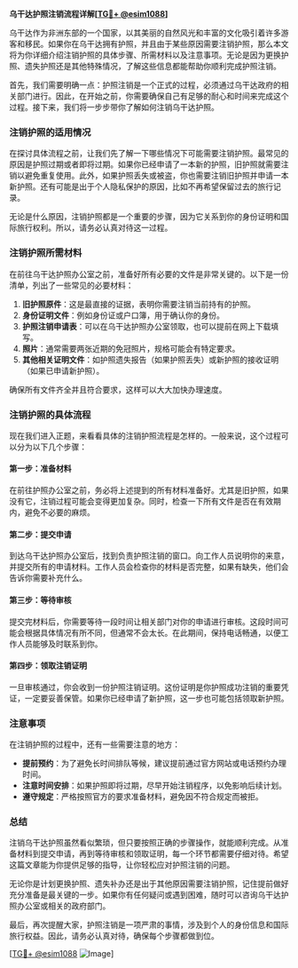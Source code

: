 **乌干达护照注销流程详解[[TG💪+ @esim1088](https://t.me/s/esim1088)]**

乌干达作为非洲东部的一个国家，以其美丽的自然风光和丰富的文化吸引着许多游客和移民。如果你在乌干达拥有护照，并且由于某些原因需要注销护照，那么本文将为你详细介绍注销护照的具体步骤、所需材料以及注意事项。无论是因为更换护照、遗失护照还是其他特殊情况，了解这些信息都能帮助你顺利完成护照注销。

首先，我们需要明确一点：护照注销是一个正式的过程，必须通过乌干达政府的相关部门进行。因此，在开始之前，你需要确保自己有足够的耐心和时间来完成这个过程。接下来，我们将一步步带你了解如何注销乌干达护照。

### 注销护照的适用情况

在探讨具体流程之前，让我们先了解一下哪些情况下可能需要注销护照。最常见的原因是护照过期或者即将过期。如果你已经申请了一本新的护照，旧护照就需要注销以避免重复使用。此外，如果护照丢失或被盗，你也需要注销旧护照并申请一本新护照。还有可能是出于个人隐私保护的原因，比如不再希望保留过去的旅行记录。

无论是什么原因，注销护照都是一个重要的步骤，因为它关系到你的身份证明和国际旅行权利。所以，请务必认真对待这一过程。

### 注销护照所需材料

在前往乌干达护照办公室之前，准备好所有必要的文件是非常关键的。以下是一份清单，列出了一些常见的必要材料：

1. **旧护照原件**：这是最直接的证据，表明你需要注销当前持有的护照。
2. **身份证明文件**：例如身份证或户口簿，用于确认你的身份。
3. **护照注销申请表**：可以在乌干达护照办公室领取，也可以提前在网上下载填写。
4. **照片**：通常需要两张近期的免冠照片，规格可能会有特定要求。
5. **其他相关证明文件**：如护照遗失报告（如果护照丢失）或新护照的接收证明（如果已申请新护照）。

确保所有文件齐全并且符合要求，这样可以大大加快办理速度。

### 注销护照的具体流程

现在我们进入正题，来看看具体的注销护照流程是怎样的。一般来说，这个过程可以分为以下几个步骤：

#### 第一步：准备材料

在前往护照办公室之前，务必将上述提到的所有材料准备好。尤其是旧护照，如果没有它，注销过程可能会变得更加复杂。同时，检查一下所有文件是否在有效期内，避免不必要的麻烦。

#### 第二步：提交申请

到达乌干达护照办公室后，找到负责护照注销的窗口。向工作人员说明你的来意，并提交所有的申请材料。工作人员会检查你的材料是否完整，如果有缺失，他们会告诉你需要补充什么。

#### 第三步：等待审核

提交完材料后，你需要等待一段时间让相关部门对你的申请进行审核。这段时间可能会根据具体情况有所不同，但通常不会太长。在此期间，保持电话畅通，以便工作人员能够及时联系到你。

#### 第四步：领取注销证明

一旦审核通过，你会收到一份护照注销证明。这份证明是你护照成功注销的重要凭证，一定要妥善保管。如果你已经申请了新护照，这一步也可能包括领取新护照。

### 注意事项

在注销护照的过程中，还有一些需要注意的地方：

- **提前预约**：为了避免长时间排队等候，建议提前通过官方网站或电话预约办理时间。
- **注意时间安排**：如果护照即将过期，尽早开始注销程序，以免影响后续计划。
- **遵守规定**：严格按照官方的要求准备材料，避免因不符合规定而被拒。

### 总结

注销乌干达护照虽然看似繁琐，但只要按照正确的步骤操作，就能顺利完成。从准备材料到提交申请，再到等待审核和领取证明，每一个环节都需要仔细对待。希望这篇文章能为你提供足够的指导，让你轻松应对护照注销的问题。

无论你是计划更换护照、遗失补办还是出于其他原因需要注销护照，记住提前做好充分准备是最关键的一步。如果你有任何疑问或遇到困难，随时可以咨询乌干达护照办公室或相关的政府部门。

最后，再次提醒大家，护照注销是一项严肃的事情，涉及到个人的身份信息和国际旅行权益。因此，请务必认真对待，确保每个步骤都做到位。

[[TG💪+ @esim1088](https://t.me/s/esim1088) ![Image](https://i.postimg.cc/4NQfJmqS/Snipaste-2025-05-13-00-14-12.png)]